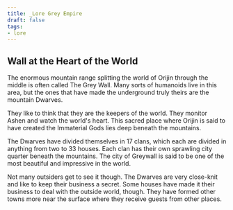 ```yaml
---
title: _Lore Grey Empire
draft: false
tags:
- lore
---
```

## Wall at the Heart of the World

The enormous mountain range splitting the world of Orijin through the middle is often called The Grey Wall. Many sorts of humanoids live in this area, but the ones that have made the underground truly theirs are the mountain Dwarves.

They like to think that they are the keepers of the world. They monitor Ashen and watch the world's heart. This sacred place where Orijin is said to have created the Immaterial Gods lies deep beneath the mountains.

The Dwarves have divided themselves in 17 clans, which each are divided in anything from two to 33 houses. Each clan has their own sprawling city quarter beneath the mountains. The city of Greywall is said to be one of the most beautiful and impressive in the world. 

Not many outsiders get to see it though. The Dwarves are very close-knit and like to keep their business a secret. Some houses have made it their business to deal with the outside world, though. They have formed other towns more near the surface where they receive guests from other places.

